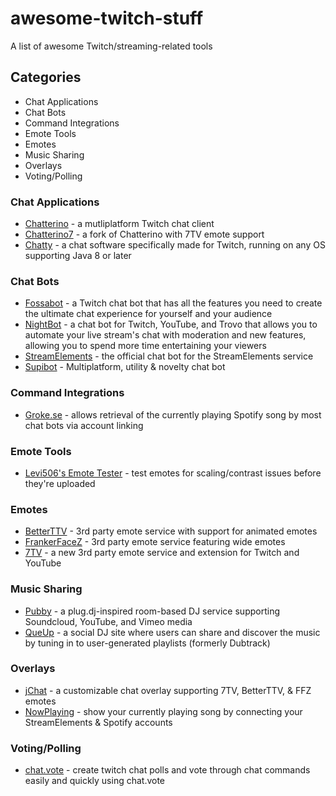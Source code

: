 # awesome-twitch-stuff
A list of awesome Twitch/streaming-related tools

## Categories
 - Chat Applications
 - Chat Bots
 - Command Integrations
 - Emote Tools
 - Emotes
 - Music Sharing
 - Overlays
 - Voting/Polling

### Chat Applications

 - [Chatterino](https://chatterino.com) - a mutliplatform Twitch chat client
 - [Chatterino7](https://github.com/SevenTV/chatterino7) - a fork of Chatterino with 7TV emote support
 - [Chatty](https://chatty.github.io) - a chat software specifically made for Twitch, running on any OS supporting Java 8 or later

### Chat Bots

 - [Fossabot](https://fossabot.com) - a Twitch chat bot that has all the features you need to create the ultimate chat experience for yourself and your audience
 - [NightBot](https://nightbot.tv) - a chat bot for Twitch, YouTube, and Trovo that allows you to automate your live stream's chat with moderation and new features, allowing you to spend more time entertaining your viewers
 - [StreamElements](https://streamelements.com) - the official chat bot for the StreamElements service
 - [Supibot](https://supinic.com) - Multiplatform, utility & novelty chat bot

### Command Integrations

 - [Groke.se](https://groke.se/twitch/spotify) - allows retrieval of the currently playing Spotify song by most chat bots via account linking

### Emote Tools

 - [Levi506's Emote Tester](https://levi506.net/emote-tester) - test emotes for scaling/contrast issues before they're uploaded

### Emotes

 - [BetterTTV](https://betterttv.com) - 3rd party emote service with support for animated emotes
 - [FrankerFaceZ](https://frankerfacez.com) - 3rd party emote service featuring wide emotes
 - [7TV](https://7tv.app) - a new 3rd party emote service and extension for Twitch and YouTube

### Music Sharing

 - [Pubby](https://pubby.club) - a plug.dj-inspired room-based DJ service supporting Soundcloud, YouTube, and Vimeo media
 - [QueUp](https://queup.net) - a social DJ site where users can share and discover the music by tuning in to user-generated playlists (formerly Dubtrack)

### Overlays

 - [jChat](https://www.giambaj.it/twitch/jchat/) - a customizable chat overlay supporting 7TV, BetterTTV, & FFZ emotes
 - [NowPlaying](https://widget.nowplaying.site/) - show your currently playing song by connecting your StreamElements & Spotify accounts

### Voting/Polling

 - [chat.vote](https://chat.vote) - create twitch chat polls and vote through chat commands easily and quickly using chat.vote 

